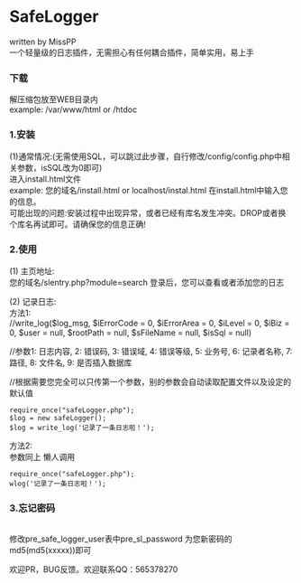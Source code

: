 # SafeLogger
  written by MissPP
<br>一个轻量级的日志插件，无需担心有任何耦合插件，简单实用，易上手
### 下载
  解压缩包放至WEB目录内   
  example: /var/www/html   or /htdoc

### 1.安装
(1)通常情况:(无需使用SQL，可以跳过此步骤，自行修改/config/config.php中相关参数，isSQL改为0即可) <br>
  进入install.html文件   
  example:
  您的域名/install.html or  localhost/instal.html
  在install.html中输入您的信息。
  <br>可能出现的问题:安装过程中出现异常，或者已经有库名发生冲突。DROP或者换个库名再试即可。请确保您的信息正确!

### 2.使用
  (1) 主页地址:<br> 
  您的域名/slentry.php?module=search
  登录后，您可以查看或者添加您的日志

  (2) 记录日志:<br>
  方法1:<br>
  //write_log($log_msg, $iErrorCode = 0, $iErrorArea = 0, $iLevel = 0, $iBiz = 0, $user = null, $rootPath = null, $sFileName = null, $isSql = null) 

  //参数1: 日志内容, 2: 错误码,  3: 错误域, 4: 错误等级, 5: 业务号, 6: 记录者名称, 7: 路径, 8: 文件名, 9: 是否插入数据库

  //根据需要您完全可以只传第一个参数，别的参数会自动读取配置文件以及设定的默认值
```
require_once("safeLogger.php"); 
$log = new safeLogger();
$log = write_log('记录了一条日志啦！');
```

  方法2:<br>
  参数同上 懒人调用
```
require_once("safeLogger.php"); 
wlog('记录了一条日志啦！');
```
### 3.忘记密码
<br>修改pre_safe_logger_user表中pre_sl_password 为您新密码的md5(md5(xxxxx))即可  

欢迎PR，BUG反馈。欢迎联系QQ：565378270
